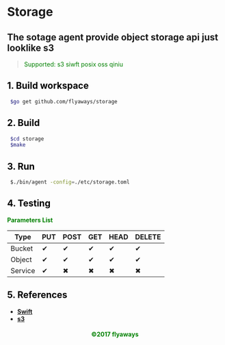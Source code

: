 # **Storage**

## The sotage agent provide object storage api just looklike s3

><font color="Green">Supported: s3 siwft posix oss qiniu</font>

## __<font color="Black">1. Build workspace</font>__

```sh
 $go get github.com/flyaways/storage
```

## __<font color="Black">2. Build</font>__

```sh
 $cd storage
 $make
```

## __<font color="Black">3. Run</font>__

```sh
 $./bin/agent -config=./etc/storage.toml
```

## __<font color="Black">4. Testing</font>__

**<font color=Green>Parameters List</font>**

|Type|PUT|POST|GET|HEAD|DELETE|
|---|---|---|---|---|---|
|Bucket|✔|✔|✔|✔|✔||
|Object|✔|✔|✔|✔|✔||
|Service|✔|✖|✖|✖|✖||

## __<font color="Black">5. References</font>__

* [__Swift__](http://developer.openstack.org/api-ref/object-storage/)
* [__s3__](http://docs.s3.com/docs/master/)

<font color="Green"><h4 align = "center">©2017 flyaways</h4></font>
